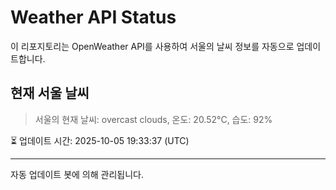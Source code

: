 
# Weather API Status

이 리포지토리는 OpenWeather API를 사용하여 서울의 날씨 정보를 자동으로 업데이트합니다.

## 현재 서울 날씨
> 서울의 현재 날씨: overcast clouds, 온도: 20.52°C, 습도: 92%

⏳ 업데이트 시간: 2025-10-05 19:33:37 (UTC)

---
자동 업데이트 봇에 의해 관리됩니다.
